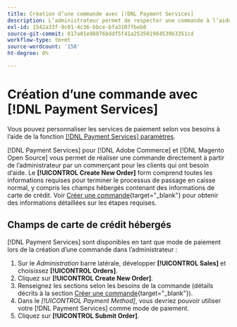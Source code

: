 ```yaml
---
title: Création d’une commande avec [!DNL Payment Services]
description: L’administrateur permet de respecter une commande à l’aide de la fonction [!DNL Payment Services] directement de l’administrateur par un commerçant pour ses clients qui ont besoin d’aide.
exl-id: 1542a33f-9c01-4c36-bbce-bfa3107fbeb8
source-git-commit: 817a01e98876bddf5f41a253501984539b3351cd
workflow-type: tm+mt
source-wordcount: '158'
ht-degree: 0%

---
```


# Création d’une commande avec [!DNL Payment Services]

Vous pouvez personnaliser les services de paiement selon vos besoins à l’aide de la fonction [[!DNL Payment Services] paramètres](settings.md).

[!DNL Payment Services] pour [!DNL Adobe Commerce] et [!DNL Magento Open Source] vous permet de réaliser une commande directement à partir de l’administrateur par un commerçant pour les clients qui ont besoin d’aide. Le **[!UICONTROL Create New Order]** form comprend toutes les informations requises pour terminer le processus de passage en caisse normal, y compris les champs hébergés contenant des informations de carte de crédit. Voir [Créer une commande](https://docs.magento.com/user-guide/customers/customer-account-create-order.html){target="_blank"} pour obtenir des informations détaillées sur les étapes requises.

## Champs de carte de crédit hébergés

[!DNL Payment Services] sont disponibles en tant que mode de paiement lors de la création d’une commande dans l’administrateur :

1. Sur le _Administration_ barre latérale, développer **[!UICONTROL Sales]** et choisissez **[!UICONTROL Orders]**.
1. Cliquez sur **[!UICONTROL Create New Order]**.
1. Renseignez les sections selon les besoins de la commande (détails décrits à la section [Créer une commande](https://docs.magento.com/user-guide/customers/customer-account-create-order.html){target="_blank"}).
1. Dans le _[!UICONTROL Payment Method]_, vous devriez pouvoir utiliser votre [!DNL Payment Services] comme mode de paiement.
1. Cliquez sur **[!UICONTROL Submit Order]**.
